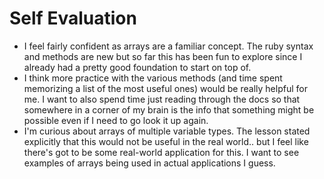 # Self Evaluation
* I feel fairly confident as arrays are a familiar concept. The ruby syntax and methods are new but so far this has been fun to explore since I already had a pretty good foundation to start on top of.
* I think more practice with the various methods (and time spent memorizing a list of the most useful ones) would be really helpful for me. I want to also spend time just reading through the docs so that somewhere in a corner of my brain is the info that something might be possible even if I need to go look it up again.
* I'm curious about arrays of multiple variable types. The lesson stated explicitly that this would not be useful in the real world.. but I feel like there's got to be some real-world application for this. I want to see examples of arrays being used in actual applications I guess.
